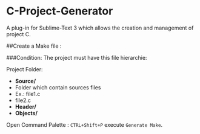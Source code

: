 C-Project-Generator
===================

A plug-in for Sublime-Text 3 which allows the creation and management of project C.

##Create a Make file :

###Condition:
The project must have this file hierarchie:

Project Folder:
*  __Source/__ 
 *  Folder which contain sources files
 * Ex.: file1.c
* file2.c
*  __Header/__
*  __Objects/__


Open  Command Palette : `CTRL+Shift+P` execute `Generate Make`.

